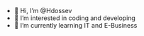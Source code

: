 - 👋 Hi, I’m @Hdossev
- 👀 I’m interested in coding and developing    
- 🌱 I’m currently learning IT and E-Business


<!---
Hdossev/Hdossev is a ✨ special ✨ repository because its `README.md` (this file) appears on your GitHub profile.
You can click the Preview link to take a look at your changes.
--->
